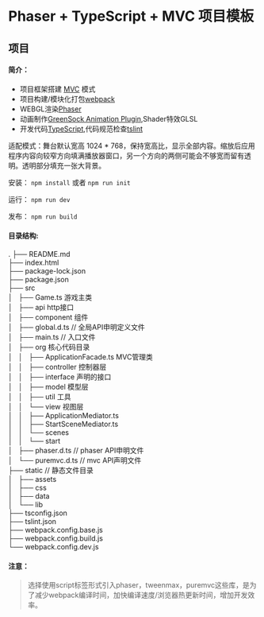 # Phaser + TypeScript + MVC 项目模板 

## 项目

#### 简介：

* 项目框架搭建 [MVC](https://puremvc.org/) 模式
* 项目构建/模块化打包[webpack](https://webpack.docschina.org/)
* WEBGL渲染[Phaser](https://phaser.io/)
* 动画制作[GreenSock Animation Plugin](https://greensock.com/gsap/),Shader特效GLSL
* 开发代码[TypeScript](https://www.tslang.cn/),代码规范检查[tslint](https://palantir.github.io/tslint/)

适配模式：舞台默认宽高 1024 * 768，保持宽高比，显示全部内容。缩放后应用程序内容向较窄方向填满播放器窗口，另一个方向的两侧可能会不够宽而留有透明。透明部分填充一张大背景。

安装： `npm install` 或者 `npm run init`

运行： `npm run dev`

发布： `npm run build`

#### 目录结构:
.
├── README.md  
├── index.html  
├── package-lock.json  
├── package.json  
├── src  
│   ├── Game.ts 游戏主类  
│   ├── api  http接口  
│   ├── component  组件  
│   ├── global.d.ts  // 全局API申明定义文件  
│   ├── main.ts  // 入口文件  
│   ├── org  核心代码目录  
│   │   ├── ApplicationFacade.ts MVC管理类  
│   │   ├── controller 控制器层  
│   │   ├── interface 声明的接口  
│   │   ├── model 模型层   
│   │   ├── util 工具  
│   │   └── view 视图层  
│   │       ├── ApplicationMediator.ts  
│   │       ├── StartSceneMediator.ts  
│   │       └── scenes  
│   │           └── start  
│   ├── phaser.d.ts  // phaser API申明文件  
│   └── puremvc.d.ts  // mvc API声明文件  
├── static  // 静态文件目录  
│   ├── assets  
│   ├── css  
│   ├── data  
│   └── lib  
├── tsconfig.json  
├── tslint.json  
├── webpack.config.base.js  
├── webpack.config.build.js  
└── webpack.config.dev.js  

#### 注意：

>选择使用script标签形式引入phaser，tweenmax，puremvc这些库，是为了减少webpack编译时间，加快编译速度/浏览器热更新时间，增加开发效率。